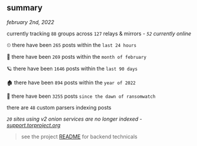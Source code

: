 
## summary
_february 2nd, 2022_

currently tracking `88` groups across `127` relays & mirrors - _`52` currently online_

⏲ there have been `265` posts within the `last 24 hours`

🦈 there have been `269` posts within the `month of february`

🪐 there have been `1646` posts within the `last 90 days`

🏚 there have been `894` posts within the `year of 2022`

🦕 there have been `3255` posts `since the dawn of ransomwatch`

there are `48` custom parsers indexing posts

_`20` sites using v2 onion services are no longer indexed - [support.torproject.org](https://support.torproject.org/onionservices/v2-deprecation/)_

> see the project [README](https://github.com/thetanz/ransomwatch#ransomwatch--) for backend technicals
